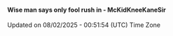 #### Wise man says only fool rush in - McKidKneeKaneSir
Updated on 08/02/2025 - 00:51:54 (UTC) Time Zone

